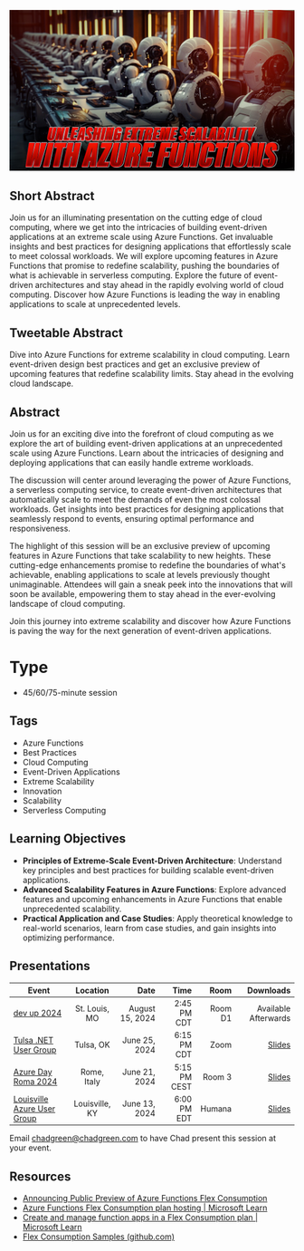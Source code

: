 ![Unleashing Extreme Scalability with Azure Functions](thumbnail.jpg)

## Short Abstract
Join us for an illuminating presentation on the cutting edge of cloud computing, where we get into the intricacies of building event-driven applications at an extreme scale using Azure Functions. Get invaluable insights and best practices for designing applications that effortlessly scale to meet colossal workloads. We will explore upcoming features in Azure Functions that promise to redefine scalability, pushing the boundaries of what is achievable in serverless computing. Explore the future of event-driven architectures and stay ahead in the rapidly evolving world of cloud computing. Discover how Azure Functions is leading the way in enabling applications to scale at unprecedented levels.

## Tweetable Abstract
Dive into Azure Functions for extreme scalability in cloud computing. Learn event-driven design best practices and get an exclusive preview of upcoming features that redefine scalability limits. Stay ahead in the evolving cloud landscape.

## Abstract
Join us for an exciting dive into the forefront of cloud computing as we explore the art of building event-driven applications at an unprecedented scale using Azure Functions. Learn about the intricacies of designing and deploying applications that can easily handle extreme workloads.

The discussion will center around leveraging the power of Azure Functions, a serverless computing service, to create event-driven architectures that automatically scale to meet the demands of even the most colossal workloads. Get insights into best practices for designing applications that seamlessly respond to events, ensuring optimal performance and responsiveness.

The highlight of this session will be an exclusive preview of upcoming features in Azure Functions that take scalability to new heights. These cutting-edge enhancements promise to redefine the boundaries of what's achievable, enabling applications to scale at levels previously thought unimaginable. Attendees will gain a sneak peek into the innovations that will soon be available, empowering them to stay ahead in the ever-evolving landscape of cloud computing.

Join this journey into extreme scalability and discover how Azure Functions is paving the way for the next generation of event-driven applications.

# Type
* 45/60/75-minute session

## Tags
- Azure Functions
- Best Practices
- Cloud Computing
- Event-Driven Applications
- Extreme Scalability
- Innovation
- Scalability
- Serverless Computing

## Learning Objectives
- **Principles of Extreme-Scale Event-Driven Architecture**: Understand key principles and best practices for building scalable event-driven applications.
- **Advanced Scalability Features in Azure Functions**: Explore advanced features and upcoming enhancements in Azure Functions that enable unprecedented scalability.
- **Practical Application and Case Studies**: Apply theoretical knowledge to real-world scenarios, learn from case studies, and gain insights into optimizing performance.

## Presentations

| Event | Location | Date | Time | Room | Downloads |
|-------|:--------:|-----:|-----:|-----:|----------:|
| [dev up 2024](https://www.devupconf.org/) | St. Louis, MO | August 15, 2024 | 2:45 PM CDT | Room D1 | Available Afterwards |
| [Tulsa .NET User Group](https://www.meetup.com/dotnet-virtual-user-group/events/301528575/) | Tulsa, OK | June 25, 2024 | 6:15 PM CDT | Zoom | [Slides](EventMaterials/UnleasningExtremeScalabilityWithAzureFunctions-Tulsa.pdf) |
| [Azure Day Roma 2024](https://azureday.it/) | Rome, Italy | June 21, 2024 | 5:15 PM CEST | Room 3 | [Slides](EventMaterials/UnleasningExtremeScalabilityWithAzureFunctions-AzureDayRoma2024.pdf) |
| [Louisville Azure User Group](https://www.meetup.com/louisville-azure-meetup/events/300314705/) | Louisville, KY | June 13, 2024 | 6:00 PM EDT | Humana | [Slides](EventMaterials/UnleasningExtremeScalabilityWithAzureFunctions-LouisvilleAzure.pdf) |

Email [chadgreen@chadgreen.com](mailto:chadgreen@chadgreen.com?subject=Presentation%20Request:%20Unleashing%20Extreme%20Scalability%20with%20Azure%20Functions) to have Chad present this session at your event.

## Resources

- [Announcing Public Preview of Azure Functions Flex Consumption](https://techcommunity.microsoft.com/t5/apps-on-azure-blog/announcing-public-preview-of-azure-functions-flex-consumption/ba-p/4139028)
- [Azure Functions Flex Consumption plan hosting | Microsoft Learn](https://learn.microsoft.com/en-us/azure/azure-functions/flex-consumption-plan)
- [Create and manage function apps in a Flex Consumption plan | Microsoft Learn](https://learn.microsoft.com/en-us/azure/azure-functions/flex-consumption-how-to?tabs=azure-cli%2Cvs-code-publish&pivots=programming-language-csharp)
- [Flex Consumption Samples (github.com)](https://github.com/Azure-Samples/azure-functions-flex-consumption-samples?tab=readme-ov-file)

